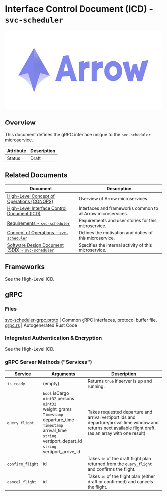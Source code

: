 # Interface Control Document (ICD) - `svc-scheduler`

<center>

<img src="https://github.com/Arrow-air/tf-github/raw/main/src/templates/doc-banner-services.png" style="height:250px" />

</center>

## Overview

This document defines the gRPC interface unique to the `svc-scheduler` microservice.

Attribute | Description
--- | ---
Status | Draft

## Related Documents

Document | Description
--- | ---
[High-Level Concept of Operations (CONOPS)](https://github.com/Arrow-air/se-services/blob/develop/docs/conops.md)| Overview of Arrow microservices.
[High-Level Interface Control Document (ICD)](https://github.com/Arrow-air/se-services/blob/develop/docs/icd.md) | Interfaces and frameworks common to all Arrow microservices.
[Requirements - `svc-scheduler`](https://docs.google.com/spreadsheets/d/1hLGIY6v_-GWK0jljLleN9nCiaRth0uKqRwssCJGIpuo/edit#gid=0) | Requirements and user stories for this microservice.
[Concept of Operations - `svc-scheduler`](./conops.md) | Defines the motivation and duties of this microservice.
[Software Design Document (SDD) - `svc-scheduler`](./sdd.md) | Specifies the internal activity of this microservice.

## Frameworks

See the High-Level ICD.

## gRPC

### Files

[svc-scheduler-grpc.proto](../proto/svc-scheduler-grpc.proto) | Common gRPC interfaces, protocol buffer file.
[grpc.rs](../server/src/grpc.rs) | Autogenerated Rust Code

### Integrated Authentication & Encryption

See the High-Level ICD.

### gRPC Server Methods ("Services")

| Service          | Arguments                                                                                                                                                                                        | Description                                                                                                                                                  |
|------------------|--------------------------------------------------------------------------------------------------------------------------------------------------------------------------------------------------|--------------------------------------------------------------------------------------------------------------------------------------------------------------|
| `is_ready`       | (empty)                                                                                                                                                                                          | Returns `true` if server is up and running.                                                                                                                  |
| `query_flight`   | `bool` isCargo<br/>`uint32` persons<br/>`uint32` weight_grams<br/>`Timestamp` departure_time<br/>`Timestamp` arrival_time<br/>`string` vertiport_depart_id<br/>`string` vertiport_arrive_id<br/> | Takes requested departure and arrival vertiport ids and departure/arrival time window and returns next available flight draft. (as an array with one result) |
| `confirm_flight` | id                                                                                                                                                                                               | Takes `id` of the draft flight plan returned from the `query_flight` and confirms the flight.                                                                |
| `cancel_flight`  | id                                                                                                                                                                                               | Takes `id` of the flight plan (either draft or confirmed) and cancels the flight.                                                                            |

